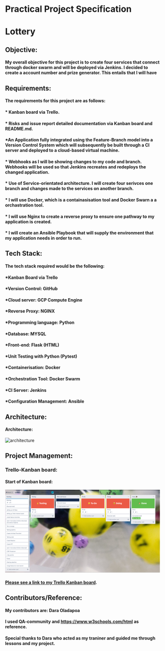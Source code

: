 # Practical Project Specification

# **Lottery**

## **Objective:**

#### My overall objective for this project is to create four services that connect through docker swarm and will be deployed via Jenkins. I decided to create a account number and prize generator. This entails that I will have

## **Requirements:**

#### **The requirements for this project are as follows:**

#### * Kanban board via Trello.
#### * Risks and issue report detailed documentation via Kanban board and README.md.
#### *An Application fully integrated using the Feature-Branch model into a Version Control System which will subsequently be built through a CI server and deployed to a cloud-based virtual machine.
#### * Webhooks as I will be showing changes to my code and branch. Webhooks will be used so that Jenkins recreates and redeploys the changed application.
#### * Use of Service-orientated architecture. I will create four serivces one branch and changes made to the services on another branch.
#### * I will use Docker, which is a containasisation tool and Docker Swarn a a orchastration tool.
#### * I will use Nginx to create a reverse proxy to ensure one pathway to my application is created.
#### * I will create an Ansible Playbook that will supply the environment that my application needs in order to run.



## **Tech Stack:**

#### **The tech stack required would be the following:**

#### *Kanban Board via Trello
#### *Version Control: GitHub
#### *Cloud server: GCP Compute Engine
#### *Reverse Proxy: NGINX
#### *Programming language: Python
#### *Database: MYSQL
#### *Front-end: Flask (HTML)
#### *Unit Testing with Python (Pytest)
#### *Containerisation: Docker
#### *Orchestration Tool: Docker Swarm
#### *CI Server: Jenkins
#### *Configuration Management: Ansible

## **Architecture:**


#### **Architecture:**

![architecture](Architectureedited.PNG)

## **Project Management:**

### **Trello-Kanban board:**

#### **Start of Kanban board:**

![trelloboard](startoftrelloboard.PNG)

#### [Please see a link to my Trello Kanban board](https://trello.com/b/ZAyQrDUN/lottery).
 

## **Contributors/Reference:**

#### My contributors are: Dara Oladapoa
#### I used QA-community and https://www.w3schools.com/html as reference.
#### Special thanks to Dara who acted as my traniner and guided me through lessons and my project. 